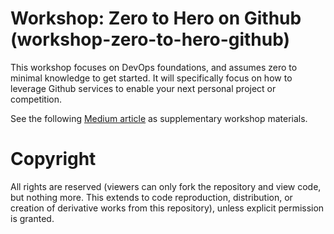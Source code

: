 # Workshop: Zero to Hero on Github (workshop-zero-to-hero-github)

This workshop focuses on DevOps foundations, and assumes zero to minimal knowledge to get started. It will specifically focus on how to leverage Github services to enable your next personal project or competition.

See the following [Medium article](https://derek-huang.medium.com/b63d55899d5d?source=friends_link&sk=b47e7330a05b9d3a8e080bb735f9aafb) as supplementary workshop materials.

# Copyright

All rights are reserved (viewers can only fork the repository and view code, but nothing more. This extends to code reproduction, distribution, or creation of derivative works from this repository), unless explicit permission is granted.
